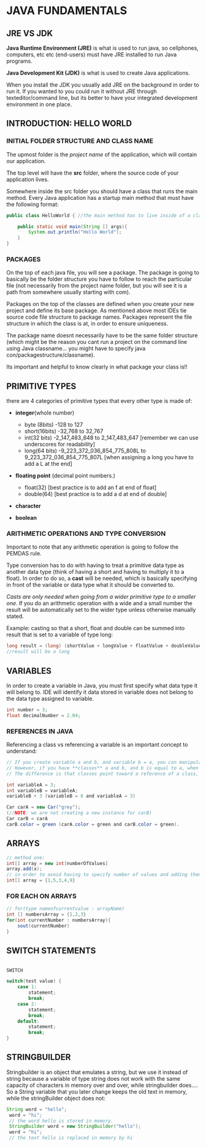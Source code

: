 # JAVA FUNDAMENTALS

## JRE VS JDK

**Java Runtime Environment (JRE)** is what is used to run java, so cellphones, computers, etc etc (end-users) must have JRE installed to run Java programs.

**Java Development Kit (JDK)** is what is used to create Java applications.

When you install the JDK you usually add JRE on the background in order to run it. If you wanted to you could run it without JRE through texteditor/command line, but its better to have your integrated development environment in one place.

## INTRODUCTION: HELLO WORLD

### INITIAL FOLDER STRUCTURE AND CLASS NAME

The upmost folder is the *project name* of the application, which will contain our application. 

The top level will have the **src** folder, where the source code of your application lives.

Somewhere inside the src folder you should have a class that runs the main method. Every Java application has a startup main method that must have the following format:

```java
public class HelloWorld { //the main method has to live inside of a class. Make sure the class name is the same as the class file name

	public static void main(String [] args){
		System.out.println("Hello World");
	}
}
```

### PACKAGES

On the top of each java file, you will see a package. The package is going to basically be the folder structure you have to follow to reach the particular file (not necessarily from the project name folder, but you will see it is a path from somewhere usually starting with com).

Packages on the top of the classes are defined when you create your new project and define its base package. As mentioned above most IDEs tie source code file structure to package names. Packages represent the file structure in which the class is at, in order to ensure uniqueness.

The package name doesnt necessarily have to be the same folder structure (which might be the reason you cant run a project on the command line using Java classname... you might have to specify java con/packagestructure/classname).

Its important and helpful to know clearly in what package your class is!!


## PRIMITIVE TYPES

there are 4 categories of primitive types that every other type is made of:
* **integer**(whole number)
	- byte (8bits) -128 to 127
	- short(16bits) -32,768 to 32,767
	- int(32 bits)  -2_147_483_648 to 2_147_483_647 [remember we can use underscores for readability]
	- long(64 bits) -9_223_372_036_854_775_808L to 9_223_372_036_854_775_807L  [when assigning a long you have to add a L at the end]

* **floating point** (decimal point numbers.) 
	- float(32) [best practice is to add an f at end of float]
	- double(64) [best practice is to add a d at end of double]
* **character**
* **boolean**

### ARITHMETIC OPERATIONS AND TYPE CONVERSION

Important to note that any arithmetic operation is going to follow the PEMDAS rule.

Type conversion has to do with having to treat a primitive data type as another data type (think of having a short and having to multiply it to a float). In order to do so, a **cast** will be needed, which is basically specifying in front of the variable or data type what it should be converted to. 

*Casts are only needed when going from a wider primitive type to a smaller one*. If you do an arithmetic operation with a wide and a small number the result will be automatically set to the wider type unless otherwise manually stated. 

Example: casting so that a short, float and double can be summed into result that is set to a variable of type long:
```java
long result = (long) (shortValue + longValue + floatValue + doubleValue)
//result will be a long
```

## VARIABLES

In order to create a variable in Java, you must first specify what data type it will belong to. IDE will identify it data stored in variable does not belong to the data type assigned to variable.

```java
int number = 3;
float decimalNumber = 2.04; 
```

### REFERENCES IN JAVA

Referencing a class vs referencing a variable is an important concept to understand:

```java
// If you create variable a and b, and variable b = a, you can manipulate 'b' without affecting 'a' (it creates a copy of a).
// However, if you have **classes** a and b, and b is equal to a, when you manipulate b you will change also the value in a. 
// The difference is that classes point toward a reference of a class, instead of copying its value:

int variableA = 3;
int variableB = variableA;
variableB + 3 (variableB = 6 and variableA = 3)

Car carA = new Car("grey");
(//NOTE: we are not creating a new instance for carB)
Car carB = carA  
carB.color = green (carA.color = green and carB.color = green).
```


## ARRAYS

```java
// method one: 
int[] array = new int[numberOfValues]
array.add(x);
// in order to avoid having to specify number of values and adding them, use method two:
int[] array = {1,5,3,4,9}
```

### FOR EACH ON ARRAYS

```java
// for(type nameofcurrentvalue : arrayName)
int [] numbersArray = {1,2,3}
for(int currentNumber : numbersArray){ 
	sout(currentNumber) 
}
```

## SWITCH STATEMENTS

```java

SWITCH

switch(test value) {
	case 1:
		statement;
		break;
	case 2:
		statement;
		break;
	default:
		statement;
		break;
}
```


## STRINGBUILDER

Stringbuilder is an object that emulates a string, but we use it instead of string because a variable of type string does not work with the same capacity of characters in memory over and over, while stringbuilder does.... So a String variable that you later change keeps the old text in memory, while the stringBuilder object does not: 
```java
String word = "hello";
 word = "hi";
 // the word hello is stored in memory. 
 StringBuilder word = new StringBuilder("hello");
 word = "hi";
 // the text hello is replaced in memory by hi